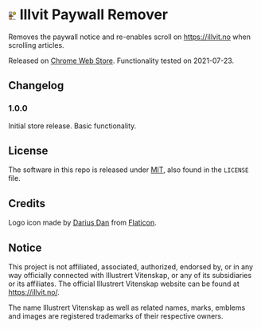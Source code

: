 # ![Science logo](src/images/logo16.png "Science logo") Illvit Paywall Remover

Removes the paywall notice and re-enables scroll on https://illvit.no when scrolling articles.

Released on [Chrome Web Store](https://chrome.google.com/webstore/detail/illvit-paywall-remover/jphecfacbdbfcocbacfohnigalikgdfo). Functionality tested on 2021-07-23.

## Changelog

### 1.0.0

Initial store release. Basic functionality.

## License

The software in this repo is released under [MIT](https://opensource.org/licenses/MIT), also found in the `LICENSE` file.

## Credits

Logo icon made by [Darius Dan](http://www.dariusdan.com) from [Flaticon](https://www.flaticon.com/).

## Notice

This project is not affiliated, associated, authorized, endorsed by, or in any way officially connected with Illustrert Vitenskap, or any of its subsidiaries or its affiliates. The official Illustrert Vitenskap website can be found at <https://illvit.no/>.

The name Illustrert Vitenskap as well as related names, marks, emblems and images are registered trademarks of their respective owners.
